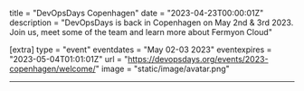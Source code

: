 title = "DevOpsDays Copenhagen"
date = "2023-04-23T00:00:01Z"
description = "DevOpsDays is back in Copenhagen on May 2nd & 3rd 2023. Join us, meet some of the team and learn more about Fermyon Cloud"

[extra]
type = "event"
eventdates = "May 02-03 2023"
eventexpires = "2023-05-04T01:01:01Z"
url = "https://devopsdays.org/events/2023-copenhagen/welcome/"
image = "static/image/avatar.png"

---
